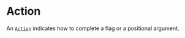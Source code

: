# Action

An [`Action`](https://pkg.go.dev/github.com/carapace-sh/carapace#Action) indicates how to complete a flag or a positional argument.

